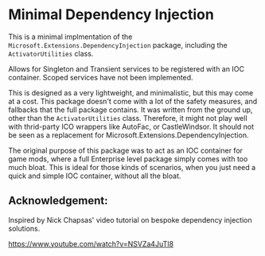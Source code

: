 # Minimal Dependency Injection

This is a minimal implmentation of the `Microsoft.Extensions.DependencyInjection` package, including the `ActivatorUtilities` class.

Allows for Singleton and Transient services to be registered with an IOC container. Scoped services have not been implemented.

This is designed as a very lightweight, and minimalistic, but this may come at a cost. This package doesn't come with a lot of the safety measures, and fallbacks that the full package contains. It was written from the ground up, other than the `ActivatorUtilities` class. Therefore, it might not play well with thrid-party ICO wrappers like AutoFac, or CastleWindsor. It should not be seen as a replacement for Microsoft.Extensions.DependencyInjection.

The original purpose of this package was to act as an IOC container for game mods, where a full Enterprise level package simply comes with too much bloat. This is ideal for those kinds of scenarios, when you just need a quick and simple IOC container, without all the bloat.

## Acknowledgement:

Inspired by Nick Chapsas' video tutorial on bespoke dependency injection solutions.

https://www.youtube.com/watch?v=NSVZa4JuTl8
